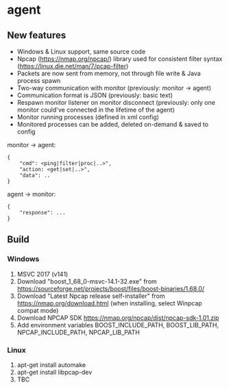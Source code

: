 # agent

## New features
- Windows & Linux support, same source code
- Npcap (https://nmap.org/npcap/) library used for consistent filter syntax (https://linux.die.net/man/7/pcap-filter)
- Packets are now sent from memory, not through file write & Java process spawn
- Two-way communication with monitor (previously: monitor -> agent)
- Communication format is JSON (previously: basic text)
- Respawn monitor listener on monitor disconnect (previously: only one monitor could've connected in the lifetime of the agent)
- Monitor running processes (defined in xml config)
- Monitored processes can be added, deleted on-demand & saved to config

monitor -> agent:
```
{
    "cmd": <ping|filter|proc|..>",
    "action: <get|set|..>",
    "data": ..
}
```

agent -> monitor:
```
{
    "response": ...    
}
```

## Build

### Windows

1. MSVC 2017 (v141)  
2. Download "boost_1_68_0-msvc-14.1-32.exe" from https://sourceforge.net/projects/boost/files/boost-binaries/1.68.0/
3. Download "Latest Npcap release self-installer" from https://nmap.org/download.html (when installing, select Winpcap compat mode)
4. Download NPCAP SDK https://nmap.org/npcap/dist/npcap-sdk-1.01.zip
5. Add environment variables BOOST_INCLUDE_PATH, BOOST_LIB_PATH, NPCAP_INCLUDE_PATH, NPCAP_LIB_PATH

### Linux

1. apt-get install automake
2. apt-get install libpcap-dev
3. TBC

